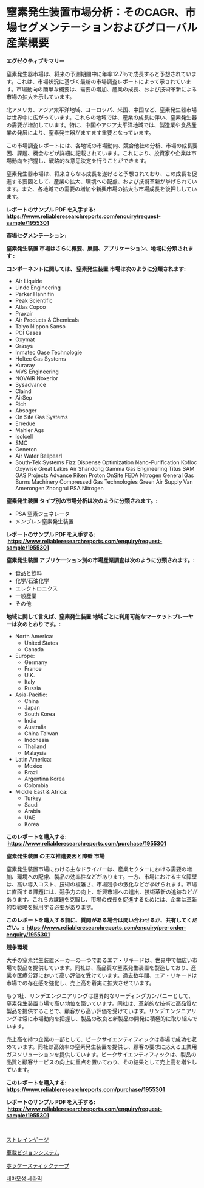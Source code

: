 <p><h1>窒素発生装置市場分析：そのCAGR、市場セグメンテーションおよびグローバル産業概要</h1></p><p><strong>エグゼクティブサマリー</strong></p>
<p><p>窒素発生器市場は、将来の予測期間中に年率12.7％で成長すると予想されています。これは、市場状況に基づく最新の市場調査レポートによって示されています。市場動向の簡単な概要は、需要の増加、産業の成長、および技術革新による市場の拡大を示しています。</p><p>北アメリカ、アジア太平洋地域、ヨーロッパ、米国、中国など、窒素発生器市場は世界中に広がっています。これらの地域では、産業の成長に伴い、窒素発生器の需要が増加しています。特に、中国やアジア太平洋地域では、製造業や食品産業の発展により、窒素発生器がますます重要となっています。</p><p>この市場調査レポートには、各地域の市場動向、競合他社の分析、市場の成長要因、課題、機会などが詳細に記載されています。これにより、投資家や企業は市場動向を把握し、戦略的な意思決定を行うことができます。</p><p>窒素発生器市場は、将来さらなる成長を遂げると予想されており、この成長を促進する要因として、産業の拡大、環境への配慮、および技術革新が挙げられています。また、各地域での需要の増加や新興市場の拡大も市場成長を後押ししています。</p></p>
<p><strong>レポートのサンプル PDF を入手する: <a href="https://www.reliableresearchreports.com/enquiry/request-sample/1955301">https://www.reliableresearchreports.com/enquiry/request-sample/1955301</a></strong></p>
<p><strong>市場セグメンテーション:</strong></p>
<p><strong> 窒素発生装置 市場はさらに概要、展開、アプリケーション、地域に分類されます :</strong></p>
<p><strong>コンポーネントに関しては、 窒素発生装置 市場は次のように分類されます: &nbsp;</strong></p>
<p><ul><li>Air Liquide</li><li>Linde Engineering</li><li>Parker Hannifin</li><li>Peak Scientific</li><li>Atlas Copco</li><li>Praxair</li><li>Air Products & Chemicals</li><li>Taiyo Nippon Sanso</li><li>PCI Gases</li><li>Oxymat</li><li>Grasys</li><li>Inmatec Gase Technologie</li><li>Holtec Gas Systems</li><li>Kuraray</li><li>MVS Engineering</li><li>NOVAIR Noxerior</li><li>Sysadvance</li><li>Claind</li><li>AirSep</li><li>Rich</li><li>Absoger</li><li>On Site Gas Systems</li><li>Erredue</li><li>Mahler Ags</li><li>Isolcell</li><li>SMC</li><li>Generon</li><li>Air Water Bellpearl</li><li>South-Tek Systems
    Fizz Dispense Optimization
    Nano-Purification
    Kofloc
    Oxywise
    Great Lakes Air
    Shandong Gamma Gas Engineering
    Titus
    SAM GAS Projects
    Advance Riken
    Proton OnSite
    FEDA Nitrogen
    General Gas
    Burns Machinery
    Compressed Gas Technologies
    Green Air Supply
    Van Amerongen
    Zhongrui
    PSA Nitrogen</li></ul></p>
<p><strong> 窒素発生装置 タイプ別の市場分析は次のように分類されます。:</strong></p>
<p><ul><li>PSA 窒素ジェネレータ</li><li>メンブレン窒素発生装置</li></ul></p>
<p><strong>レポートのサンプル PDF を入手する: &nbsp;<a href="https://www.reliableresearchreports.com/enquiry/request-sample/1955301">https://www.reliableresearchreports.com/enquiry/request-sample/1955301</a></strong></p>
<p><strong> 窒素発生装置 アプリケーション別の市場産業調査は次のように分類されます。:</strong></p>
<p><ul><li>食品と飲料</li><li>化学/石油化学</li><li>エレクトロニクス</li><li>一般産業</li><li>その他</li></ul></p>
<p><strong>地域に関して言えば、窒素発生装置 地域ごとに利用可能なマーケットプレーヤーは次のとおりです。:</strong></p>
<p><ul>
    <li>
        North America:
        <ul>
            <li>United States</li>
            <li>Canada</li>
        </ul>
    </li>
    <li>
        Europe:
        <ul>
            <li>Germany</li>
            <li>France</li>
            <li>U.K.</li>
            <li>Italy</li>
            <li>Russia</li>
        </ul>
    </li>
    <li>
        Asia-Pacific:
        <ul>
            <li>China</li>
            <li>Japan</li>
            <li>South Korea</li>
            <li>India</li>
            <li>Australia</li>
            <li>China Taiwan</li>
            <li>Indonesia</li>
            <li>Thailand</li>
            <li>Malaysia</li>
        </ul>
    </li>
    <li>
        Latin America:
        <ul>
            <li>Mexico</li>
            <li>Brazil</li>
            <li>Argentina Korea</li>
            <li>Colombia</li>
        </ul>
    </li>
    <li>
        Middle East & Africa:
        <ul>
            <li>Turkey</li>
            <li>Saudi</li>
            <li>Arabia</li>
            <li>UAE</li>
            <li>Korea</li>
        </ul>
    </li>
    </ul></p>
<p><strong>このレポートを購入する: &nbsp;<a href="https://www.reliableresearchreports.com/purchase/1955301">https://www.reliableresearchreports.com/purchase/1955301</a></strong></p>
<p><strong>窒素発生装置 の主な推進要因と障壁 市場</strong></p>
<p><p>窒素発生装置市場における主なドライバーは、産業セクターにおける需要の増加、環境への配慮、製品の効率性などがあります。一方、市場における主な障壁は、高い導入コスト、技術の複雑さ、市場競争の激化などが挙げられます。市場に直面する課題には、競争力の向上、新興市場への進出、技術革新の追跡などがあります。これらの課題を克服し、市場の成長を促進するためには、企業は革新的な戦略を採用する必要があります。</p></p>
<p><strong>このレポートを購入する前に、質問がある場合は問い合わせるか、共有してください。:&nbsp; <a href="https://www.reliableresearchreports.com/enquiry/pre-order-enquiry/1955301">https://www.reliableresearchreports.com/enquiry/pre-order-enquiry/1955301</a></strong></p>
<p><strong>競争環境</strong></p>
<p><p>大手の窒素発生装置メーカーの一つであるエア・リキードは、世界中で幅広い市場で製品を提供しています。同社は、高品質な窒素発生装置を製造しており、産業や医療分野において高い評価を受けています。過去数年間、エア・リキードは市場での存在感を強化し、売上高を着実に拡大させています。</p><p>もう1社、リンデエンジニアリングは世界的なリーディングカンパニーとして、窒素発生装置市場で高い地位を築いています。同社は、革新的な技術と高品質な製品を提供することで、顧客から高い評価を受けています。リンデエンジニアリングは常に市場動向を把握し、製品の改良と新製品の開発に積極的に取り組んでいます。</p><p>売上高を持つ企業の一部として、ピークサイエンティフィックは市場で成功を収めています。同社は高効率の窒素発生装置を提供し、顧客の要求に応える工業用ガスソリューションを提供しています。ピークサイエンティフィックは、製品の品質と顧客サービスの向上に重点を置いており、その結果として売上高を増やしています。</p></p>
<p><strong>このレポートを購入する: &nbsp; <a href="https://www.reliableresearchreports.com/purchase/1955301">https://www.reliableresearchreports.com/purchase/1955301</a></strong></p>
<p><strong>レポートのサンプル PDF を入手する: &nbsp;<a href="https://www.reliableresearchreports.com/enquiry/request-sample/1955301">https://www.reliableresearchreports.com/enquiry/request-sample/1955301</a></strong><strong></strong></p>
<p>&nbsp;</p>
<p><p><a href="https://github.com/SarahFahey88/Market-Research-Report-List-1/blob/main/311510817254.md">ストレインゲージ</a></p><p><a href="https://medium.com/@raymanta28/%E8%87%AA%E5%8B%95%E8%BB%8A%E3%83%93%E3%82%B8%E3%83%A7%E3%83%B3%E3%82%B7%E3%82%B9%E3%83%86%E3%83%A0%E5%B8%82%E5%A0%B4%E3%81%AF-%E5%B8%82%E5%A0%B4%E3%82%B7%E3%82%A7%E3%82%A2-%E5%B8%82%E5%A0%B4%E5%8B%95%E5%90%91-%E5%B8%82%E5%A0%B4%E6%88%90%E9%95%B7%E3%81%AB%E9%96%A2%E3%81%99%E3%82%8B%E6%83%85%E5%A0%B1%E3%82%92%E6%8F%90%E4%BE%9B%E3%81%97%E3%81%BE%E3%81%99-jid%C5%8Dsha-bijon-shisutemu-shij%C5%8D-wa-shij%C5%8D-shea-shij%C5%8D-92aac7e553dd">車載ビジョンシステム</a></p><p><a href="https://medium.com/@anabelavenport7854/%E3%83%9B%E3%83%83%E3%82%B1%E3%83%BC%E3%82%B9%E3%83%86%E3%82%A3%E3%83%83%E3%82%AF%E3%83%86%E3%83%BC%E3%83%97%E5%B8%82%E5%A0%B4%E3%81%AE%E5%88%86%E6%9E%90-2024%E5%B9%B4%E3%81%8B%E3%82%892031%E5%B9%B4%E3%81%BE%E3%81%A7%E3%81%AE%E3%82%B0%E3%83%AD%E3%83%BC%E3%83%90%E3%83%AB%E7%94%A3%E6%A5%AD%E3%81%AE%E5%B1%95%E6%9C%9B%E3%81%A8%E4%BA%88%E6%B8%AC-8f3a15941296">ホッケースティックテープ</a></p><p><a href="https://medium.com/@juliastanley2022/%EB%82%B4%EB%A7%88%EC%9D%8C%EB%8C%80%EB%A1%9C-%EB%B2%88%EC%97%AD%ED%96%88%EC%8A%B5%EB%8B%88%EB%8B%A4-%EC%83%9D%EC%83%81-%EC%A0%80%ED%95%AD-%EC%84%B8%EB%9D%BC%EB%AF%B9-%EC%8B%9C%EC%9E%A5-%EB%B6%84%EC%84%9D-%EA%B7%B8-cagr-%EC%8B%9C%EC%9E%A5-%EC%84%B8%EB%B6%84%ED%99%94-%EB%B0%8F-%EA%B8%80%EB%A1%9C%EB%B2%8C-%EC%82%B0%EC%97%85-%EA%B0%9C%EC%9A%94-f9451c042ea4">내마모성 세라믹</a></p></p>